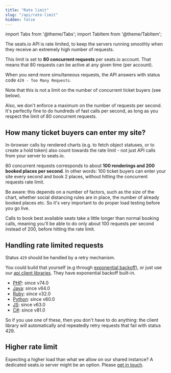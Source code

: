 ```yaml
---
title: "Rate limit"
slug: "/api/rate-limit"
hidden: false
---
```


import Tabs from '@theme/Tabs';
import TabItem from '@theme/TabItem';

The seats.io API is rate limited, to keep the servers running smoothly when they receive an extremely high number of requests.

This limit is set to **80 concurrent requests** per seats.io account. That means that 80 requests can be active at any given time (per account).

When you send more simultaneous requests, the API answers with status code `429 - Too Many Requests`.

Note that this is not a limit on the number of concurrent ticket buyers (see below).

Also, we don't enforce a maximum on the number of requests per second. It's perfectly fine to do hundreds of fast calls per second, as long as you respect the limit of 80 concurrent requests.

## How many ticket buyers can enter my site?

In-browser calls by rendered charts (e.g. to fetch object statuses, or to create a hold token) also count towards the rate limit - not just API calls from your server to seats.io.

80 concurrent requests corresponds to about **100 renderings and 200 booked places per second**. In other words: 100 ticket buyers
can enter your site every second and book 2 places, without hitting the concurrent requests rate limit.

Be aware: this depends on a number of factors, such as the size of the chart, whether social distancing rules are in place, the number of already booked places etc.
So it's very important to do proper load testing before you go live.

Calls to book best available seats take a little longer than normal booking calls, meaning you'll be able to do only about 100 requests per second instead of 200, before hitting the rate limit.

## Handling rate limited requests

Status `429` should be handled by a retry mechanism.

You could build that yourself (e.g through [exponential backoff](https://en.wikipedia.org/wiki/Exponential_backoff)),
or just use our [api client libraries](/docs/api/client-libraries). They have exponential backoff built-in.

- [PHP](https://github.com/seatsio/seatsio-php): since v74.0
- [Java](https://github.com/seatsio/seatsio-java): since v64.0
- [Ruby](https://github.com/seatsio/seatsio-ruby): since v32.0
- [Python](https://github.com/seatsio/seatsio-python): since v60.0
- [JS](https://github.com/seatsio/seatsio-js): since v63.0
- [C#](https://github.com/seatsio/seatsio-dotnet): since v81.0

So if you use one of these, then you don't have to do anything: the client library will automatically and repeatedly retry requests that fail with status 429.

## Higher rate limit

Expecting a higher load than what we allow on our shared instance? A dedicated seats.io server might be an option. Please [get in touch](mailto:sales@seats.io).

